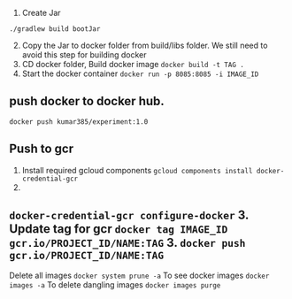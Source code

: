 1. Create Jar
```
./gradlew build bootJar
```
2. Copy the Jar to docker folder from build/libs folder. We still need to avoid this step for building docker
3. CD docker folder, Build docker image
`
docker build -t TAG .
`
4. Start the docker container
`
docker run -p 8085:8085 -i IMAGE_ID
`


push docker to docker hub.
----
`docker push kumar385/experiment:1.0`


Push to gcr
----
1. Install required gcloud components
`
gcloud components install docker-credential-gcr
`
2. 
`
docker-credential-gcr configure-docker
`
3. Update tag for gcr
`
docker tag IMAGE_ID gcr.io/PROJECT_ID/NAME:TAG
`
3. 
`
docker push gcr.io/PROJECT_ID/NAME:TAG
`
-----
Delete all images
`docker system prune -a`
To see docker images
`docker images -a`
To delete dangling images
`docker images purge`